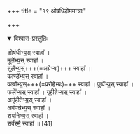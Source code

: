 +++
title = "१९ ओषधिहोममन्त्राः"

+++

<details open><summary>विश्वास-प्रस्तुतिः</summary>

ओष॑धीभ्य॒स् स्वाहा᳚ ।  
मूले᳚भ्य॒स् स्वाहा᳚ ।  
तूले᳚भ्य॒स्+++(=अग्रेभ्यः)+++ स्वाहा᳚ ।  
काण्डे᳚भ्य॒स् स्वाहा᳚ ।  
वल्शे᳚भ्य॒स्+++(=प्ररोहेभ्यः)+++ स्वाहा᳚ ।
पुष्पे᳚भ्य॒स् स्वाहा᳚ ।  
फले᳚भ्य॒स् स्वाहा᳚ ।
गृही॒तेभ्य॒स् स्वाहा᳚ ।  
अगृ॑हीतेभ्य॒स् स्वाहा᳚ ।  
अव॑पन्नेभ्य॒स् स्वाहा᳚ ।  
शया॑नेभ्य॒स् स्वाहा᳚ ।  
सर्व॑स्मै॒ स्वाहा᳚ ॥ [41]
</details>



